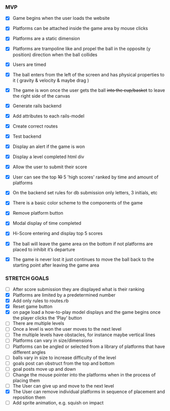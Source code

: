 ### MVP
- [x] Game begins when the user loads the website
- [x] Platforms can be attached inside the game area by mouse clicks
- [x] Platforms are a static dimension
- [x] Platforms are trampoline like and propel the ball in the opposite (y position) direction when the ball collides
- [x] Users are timed
- [x] The ball enters from the left of the screen and has physical properties to it ( gravity & velocity & maybe drag )
- [x] The game is won once the user gets the ball ~~into the cup/basket~~  to leave the right side of the canvas
- [x] Generate rails backend
- [x] Add attributes to each rails-model
- [x] Create correct routes
- [x] Test backend

- [x] Display an alert if the game is won
- [x] Display a level completed html div
- [x] Allow the user to submit their score
- [x] User can see the top ~~10~~ 5 'high scores' ranked by time and amount of platforms
- [x] On the backend set rules for db submission only letters, 3 initials, etc
- [x] There is a basic color scheme to the components of the game
- [x] Remove platform button
- [x] Modal display of time completed
- [x] Hi-Score entering and display top 5 scores
- [x] The ball will leave the game area on the bottom if not platforms are placed to inhibit it’s departure
- [x] The game is never lost it just continues to move the ball back to the starting point after leaving the game area

### STRETCH GOALS
- [ ] After score submission they are displayed what is their ranking
- [x] Platforms are limited by a predetermined number
- [x] Add only rules to routes.rb
- [x] Reset game button
- [x] on page load a how-to-play model displays and the game begins once the player clicks the ‘Play’ button
- [ ] There are multiple levels
- [ ] Once a level is won the user moves to the next level
- [ ] The multiple levels have obstacles, for instance maybe vertical lines
- [ ] Platforms can vary in size/dimensions
- [ ] Platforms can be angled or selected from a library of platforms that have different angles
- [ ] balls vary in size to increase difficulty of the level
- [ ] goals post can obstruct from the top and bottom
- [ ] goal posts move up and down
- [ ] Change the mouse pointer into the platforms when in the process of placing them
- [ ] The User can give up and move to the next level
- [x] The User can remove individual platforms in sequence of placement and reposition them
- [ ] Add sprite animation, e.g. squish on impact
